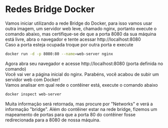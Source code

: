 # Redes Bridge Docker

Vamos iniciar utilizando a rede Bridge do Docker, para isso vamos usar outra imagem, um servidor web leve, chamado nginx, portanto execute o comando abaixo, mas certifique-se de que a porta 8080 da sua máquina está livre, abra o navegador e tente acessar http://localhost:8080 <br>
Caso a porta esteja ocupada troque por outra porta e execute

````sh
docker run -d -p 8080:80 --name=web-server nginx 
````

Agora abra seu navegador e acesse http://localhost:8080 (porta definida no comando) <br>
Você vai ver a página inicial do nginx. Parabéns, você acabou de subir um servidor web com Docker! <br>
Vamos analisar em qual rede o contêiner está, execute o comando abaixo

````sh
docker inspect web-server
````

Muita informação será retornada, mas procure por "Networks" e verá a informação "bridge". Além do contêiner estar na rede bridge, fizemos um mapeamento de portas para que a porta 80 do contêiner fosse redirecionada para a 8080 de nossa máquina. <br>